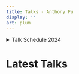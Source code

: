 ```yaml
---
title: Talks - Anthony Fu
display: ''
art: plum
---
```


<SubNav />

<div pt-5 />

<!--
<div slide-enter>
  <div i-ri:presentation-line mr-1 />
  <RouterLink to="/giving-talks" op50>Available for giving talks!</RouterLink>
</div>
-->

<details>
<summary><span text-lg>Talk Schedule 2024</span></summary>

| Date                          | Conference                                                                                           | Location             | Topic                                                               |
| ----------------------------- | ---------------------------------------------------------------------------------------------------- | -------------------- | ------------------------------------------------------------------- |
| <TalkDate date="2024-02-27"/> | [**The Vue-niverse meetup**](https://www.meetup.com/nl-NL/coven-of-wisdom-utrecht/events/298711260/) | Utrecht, Netherlands | The Progressive Path                                                |
| <TalkDate date="2024-02-29"/> | [**Vue Amsterdam**](https://vuejs.amsterdam/)                                                        | Amsterdam            | [The Progressive Path](/posts/roads-to-oss-progressive-vueams-2024) |
                                 |

</details>

<h1 important="mb--4 mt-15">Latest Talks</h1>

<ListTalks />
